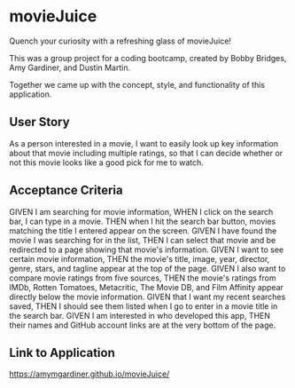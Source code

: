 # movieJuice

Quench your curiosity with a refreshing glass of movieJuice!

This was a group project for a coding bootcamp, created by Bobby Bridges, Amy Gardiner, and Dustin Martin.

Together we came up with the concept, style, and functionality of this application.

## User Story

As a person interested in a movie, I want to easily look up key information about that movie including multiple ratings, so that I can decide whether or not this movie looks like a good pick for me to watch.

## Acceptance Criteria

GIVEN I am searching for movie information,
WHEN I click on the search bar, I can type in a movie.
THEN when I hit the search bar button, movies matching the title I entered appear on the screen.
GIVEN I have found the movie I was searching for in the list,
THEN I can select that movie and be redirected to a page showing that movie's information.
GIVEN I want to see certain movie information,
THEN the movie's title, image, year, director, genre, stars, and tagline appear at the top of the page.
GIVEN I also want to compare movie ratings from five sources,
THEN the movie's ratings from IMDb, Rotten Tomatoes, Metacritic, The Movie DB, and Film Affinity appear directly below the movie information.
GIVEN that I want my recent searches saved,
THEN I should see them listed when I go to enter in a movie title in the search bar.
GIVEN I am interested in who developed this app,
THEN their names and GitHub account links are at the very bottom of the page.

## Link to Application

https://amymgardiner.github.io/movieJuice/
